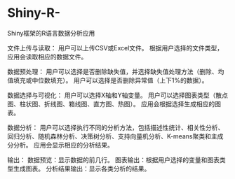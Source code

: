 # Shiny-R-
Shiny框架的R语言数据分析应用



文件上传与读取：
用户可以上传CSV或Excel文件。
根据用户选择的文件类型，应用会读取相应的数据文件。


数据预处理：
用户可以选择是否删除缺失值，并选择缺失值处理方法（删除、均值填充或中位数填充）。
用户可以选择是否删除异常值（上下1%的数据）。


数据选择与可视化：
用户可以选择X轴和Y轴变量。
用户可以选择图表类型（散点图、柱状图、折线图、箱线图、直方图、热图）。
应用会根据选择生成相应的图表。


数据分析：
用户可以选择执行不同的分析方法，包括描述性统计、相关性分析、回归分析、随机森林分析、决策树分析、支持向量机分析、K-means聚类和主成分分析。
应用会显示相应的分析结果。


输出：
数据预览：显示数据的前几行。
图表输出：根据用户选择的变量和图表类型生成图表。
分析结果输出：显示各类分析的结果。
